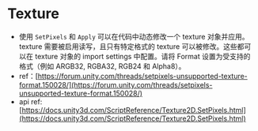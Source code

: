 # Texture

* 使用 `SetPixels` 和 `Apply` 可以在代码中动态修改一个 texture 对象并应用。texture 需要被启用读写，且只有特定格式的 texture 可以被修改。这些都可以在 texture 对象的 import settings 中配置。请将 Format 设置为受支持的格式（例如 ARGB32, RGBA32, RGB24 和 Alpha8）。
* ref：[https://forum.unity.com/threads/setpixels-unsupported-texture-format.150028/](https://forum.unity.com/threads/setpixels-unsupported-texture-format.150028/)
* api ref: [https://docs.unity3d.com/ScriptReference/Texture2D.SetPixels.html](https://docs.unity3d.com/ScriptReference/Texture2D.SetPixels.html)


